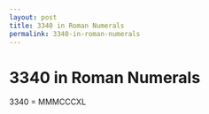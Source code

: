 ```yaml
---
layout: post
title: 3340 in Roman Numerals
permalink: 3340-in-roman-numerals
---
```


# 3340 in Roman Numerals

3340 = MMMCCCXL
